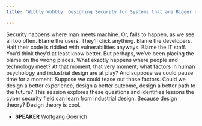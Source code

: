 ```yaml
---
title: "Wibbly Wobbly: Designing Security for Systems that are Bigger on the Inside"

---
```


Security happens where man meets machine. Or, fails to happen, as we see all too often. Blame the users. They’ll click anything. Blame the developers. Half their code is riddled with vulnerabilities anyways. Blame the IT staff. You’d think they’d at least know better. But perhaps, we’ve been placing the blame on the wrong places. What exactly happens where people and technology meet? At that moment, that very moment, what factors in human psychology and industrial design are at play? And suppose we could pause time for a moment. Suppose we could tease out those factors. Could we design a better experience, design a better outcome, design a better path to the future? This session explores these questions and identifies lessons the cyber security field can learn from industrial design. Because design theory? Design theory is cool.

* **SPEAKER** [Wolfgang Goerlich](/bios/wolfgang_goerlich)
